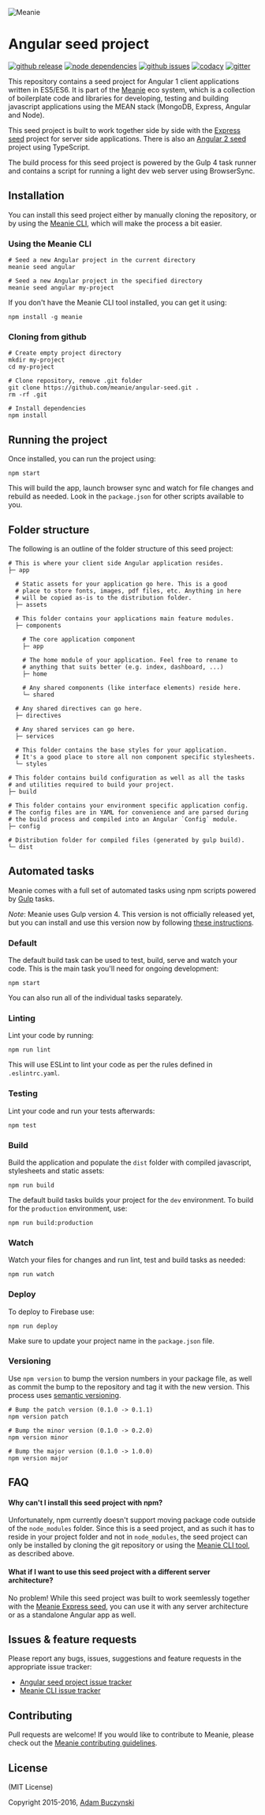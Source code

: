 ![Meanie](https://raw.githubusercontent.com/meanie/meanie/master/meanie-logo-full.png)

# Angular seed project

[![github release](https://img.shields.io/github/release/meanie/angular-seed.svg)](https://github.com/meanie/angular-seed/releases)
[![node dependencies](https://david-dm.org/meanie/angular-seed.svg)](https://david-dm.org/meanie/angular-seed)
[![github issues](https://img.shields.io/github/issues/meanie/angular-seed.svg)](https://github.com/meanie/angular-seed/issues)
[![codacy](https://img.shields.io/codacy/e7834f33fcb24ee9a390a3872794d078.svg)](https://www.codacy.com/app/meanie/angular-seed)
[![gitter](https://img.shields.io/badge/gitter-join%20chat%20%E2%86%92-brightgreen.svg)](https://gitter.im/meanie/meanie?utm_source=badge&utm_medium=badge&utm_campaign=pr-badge&utm_content=badge)

This repository contains a seed project for Angular 1 client applications written in ES5/ES6. It is part of the [Meanie](https://github.com/meanie/meanie) eco system, which is a collection of boilerplate code and libraries for developing, testing and building javascript applications using the MEAN stack (MongoDB, Express, Angular and Node).

This seed project is built to work together side by side with the [Express seed](https://github.com/meanie/express-seed) project for server side applications. There is also an [Angular 2 seed](https://github.com/meanie/angular2-seed) project using TypeScript.

The build process for this seed project is powered by the Gulp 4 task runner and contains a script for running a light dev web server using BrowserSync.

## Installation
You can install this seed project either by manually cloning the repository, or by using the [Meanie CLI](https://www.npmjs.com/package/meanie), which will make the process a bit easier.

### Using the Meanie CLI
```shell
# Seed a new Angular project in the current directory
meanie seed angular

# Seed a new Angular project in the specified directory
meanie seed angular my-project
```

If you don't have the Meanie CLI tool installed, you can get it using:

```shell
npm install -g meanie
```

### Cloning from github
```shell
# Create empty project directory
mkdir my-project
cd my-project

# Clone repository, remove .git folder
git clone https://github.com/meanie/angular-seed.git .
rm -rf .git

# Install dependencies
npm install
```

## Running the project
Once installed, you can run the project using:

```shell
npm start
```

This will build the app, launch browser sync and watch for file changes and rebuild as needed. Look in the `package.json` for other scripts available to you.

## Folder structure

The following is an outline of the folder structure of this seed project:

```shell
# This is where your client side Angular application resides.
├─ app

  # Static assets for your application go here. This is a good
  # place to store fonts, images, pdf files, etc. Anything in here
  # will be copied as-is to the distribution folder.
  ├─ assets

  # This folder contains your applications main feature modules.
  ├─ components

    # The core application component
    ├─ app

    # The home module of your application. Feel free to rename to
    # anything that suits better (e.g. index, dashboard, ...)
    ├─ home

    # Any shared components (like interface elements) reside here.
    └─ shared

  # Any shared directives can go here.
  ├─ directives

  # Any shared services can go here.
  ├─ services

  # This folder contains the base styles for your application.
  # It's a good place to store all non component specific stylesheets.
  └─ styles

# This folder contains build configuration as well as all the tasks
# and utilities required to build your project.
├─ build

# This folder contains your environment specific application config.
# The config files are in YAML for convenience and are parsed during
# the build process and compiled into an Angular `Config` module.
├─ config

# Distribution folder for compiled files (generated by gulp build).
└─ dist
```

## Automated tasks

Meanie comes with a full set of automated tasks using npm scripts powered by [Gulp](http://gulpjs.com/) tasks.

*Note*: Meanie uses Gulp version 4. This version is not officially released yet, but you can install and use this version now by following [these instructions](http://demisx.github.io/gulp4/2015/01/15/install-gulp4.html).

### Default
The default build task can be used to test, build, serve and watch your code. This is the main task you'll need for ongoing development:
```shell
npm start
```

You can also run all of the individual tasks separately.

### Linting
Lint your code by running:
```shell
npm run lint
```

This will use ESLint to lint your code as per the rules defined in `.eslintrc.yaml`.

### Testing
Lint your code and run your tests afterwards:
```shell
npm test
```

### Build
Build the application and populate the `dist` folder with compiled javascript, stylesheets and static assets:
```shell
npm run build
```

The default build tasks builds your project for the `dev` environment. To build for the `production` environment, use:
```shell
npm run build:production
```

### Watch
Watch your files for changes and run lint, test and build tasks as needed:
```shell
npm run watch
```

### Deploy
To deploy to Firebase use:
```shell
npm run deploy
```

Make sure to update your project name in the `package.json` file.

### Versioning
Use `npm version` to bump the version numbers in your package file, as well as commit the bump to the repository and tag it with the new version. This process uses [semantic versioning](https://github.com/npm/node-semver).

```shell
# Bump the patch version (0.1.0 -> 0.1.1)
npm version patch

# Bump the minor version (0.1.0 -> 0.2.0)
npm version minor

# Bump the major version (0.1.0 -> 1.0.0)
npm version major
```

## FAQ

#### Why can't I install this seed project with npm?

Unfortunately, npm currently doesn't support moving package code outside of the `node_modules` folder. Since this is a seed project, and as such it has to reside in your project folder and not in `node_modules`, the seed project can only be installed by cloning the git repository or using the [Meanie CLI tool](https://github.com/meanie/meanie), as described above.

#### What if I want to use this seed project with a different server architecture?

No problem! While this seed project was built to work seemlessly together with the [Meanie Express seed](https://github.com/meanie/express-seed), you can use it with any server architecture or as a standalone Angular app as well.

## Issues & feature requests

Please report any bugs, issues, suggestions and feature requests in the appropriate issue tracker:
* [Angular seed project issue tracker](https://github.com/meanie/angular-seed/issues)
* [Meanie CLI issue tracker](https://github.com/meanie/meanie/issues)

## Contributing

Pull requests are welcome! If you would like to contribute to Meanie, please check out the [Meanie contributing guidelines](https://github.com/meanie/meanie/blob/master/CONTRIBUTING.md).

## License

(MIT License)

Copyright 2015-2016, [Adam Buczynski](http://adambuczynski.com)
